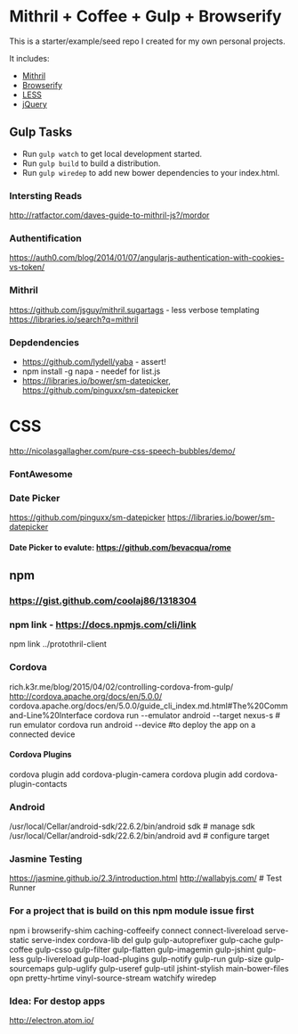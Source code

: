 # Mithril + Coffee + Gulp + Browserify

This is a starter/example/seed repo I created for my own personal projects.

It includes:
  - [Mithril](http://lhorie.github.io/mithril/index.html)
  - [Browserify](http://browserify.org/)
  - [LESS](http://lesscss.org/)
  - [jQuery](http://jquery.com/)

## Gulp Tasks

- Run `gulp watch` to get local development started.
- Run `gulp build` to build a distribution.
- Run `gulp wiredep` to add new bower dependencies to your index.html.

### Intersting Reads
http://ratfactor.com/daves-guide-to-mithril-js?/mordor

### Authentification
https://auth0.com/blog/2014/01/07/angularjs-authentication-with-cookies-vs-token/

### Mithril
https://github.com/jsguy/mithril.sugartags - less verbose templating
https://libraries.io/search?q=mithril

### Depdendencies
* https://github.com/lydell/yaba - assert!
* npm install -g napa - needef for list.js
* https://libraries.io/bower/sm-datepicker, https://github.com/pinguxx/sm-datepicker

# CSS
http://nicolasgallagher.com/pure-css-speech-bubbles/demo/

### FontAwesome

### Date Picker
https://github.com/pinguxx/sm-datepicker
https://libraries.io/bower/sm-datepicker

#### Date Picker to evalute: https://github.com/bevacqua/rome

## npm
### https://gist.github.com/coolaj86/1318304
### npm link - https://docs.npmjs.com/cli/link
npm link ../protothril-client

### Cordova
rich.k3r.me/blog/2015/04/02/controlling-cordova-from-gulp/
http://cordova.apache.org/docs/en/5.0.0/
cordova.apache.org/docs/en/5.0.0/guide_cli_index.md.html#The%20Command-Line%20Interface
cordova run --emulator android --target nexus-s # run emulator
cordova run android --device  #to deploy the app on a connected device

#### Cordova Plugins
cordova plugin add cordova-plugin-camera
cordova plugin add cordova-plugin-contacts

### Android
/usr/local/Cellar/android-sdk/22.6.2/bin/android sdk # manage sdk
/usr/local/Cellar/android-sdk/22.6.2/bin/android avd # configure target

### Jasmine Testing
https://jasmine.github.io/2.3/introduction.html
http://wallabyjs.com/ # Test Runner

### For a project that is build on this npm module issue first 
npm i browserify-shim caching-coffeeify connect connect-livereload serve-static serve-index cordova-lib del gulp gulp-autoprefixer gulp-cache gulp-coffee gulp-csso gulp-filter gulp-flatten gulp-imagemin gulp-jshint gulp-less gulp-livereload gulp-load-plugins gulp-notify gulp-run gulp-size gulp-sourcemaps gulp-uglify gulp-useref gulp-util jshint-stylish main-bower-files opn pretty-hrtime vinyl-source-stream watchify wiredep

### Idea: For destop apps
http://electron.atom.io/
